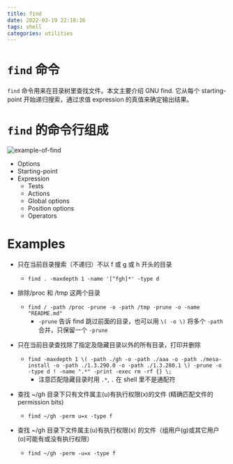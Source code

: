 ```yaml
---
title: find
date: 2022-03-19 22:18:16
tags: shell
categories: utilities
---
```


# `find` 命令

`find` 命令用来在目录树里查找文件。本文主要介绍 GNU find. 它从每个 starting-point 开始递归搜索，通过求值 expression 的真值来确定输出结果。

# `find` 的命令行组成

![example-of-find](find.drawio.png)

- Options
- Starting-point
- Expression
    * Tests
    * Actions
    * Global options
    * Position options
    * Operators

# Examples

- 只在当前目录搜索（不递归）不以 f 或 g 或 h 开头的目录
    - `find . -maxdepth 1 -name '[^fgh]*' -type d`

- 排除/proc 和 /tmp 这两个目录
    - `find / -path /proc -prune -o -path /tmp -prune -o -name "README.md"`
        - `-prune` 告诉 find 跳过前面的目录，也可以用 `\( -o \)` 将多个 `-path` 合并，只保留一个 `-prune` 
- 只在当前目录查找除了指定及隐藏目录以外的所有目录，打印并删除
    - `find -maxdepth 1 \( -path ./gh -o -path ./aaa -o -path ./mesa-install -o -path ./1.3.290.0 -o -path ./1.3.280.1 \) -prune -o -type d ! -name ".*" -print -exec rm -rf {} \;`
        - 注意匹配隐藏目录时用 `.*`, `.` 在 shell 里不是通配符

- 查找 ~/gh 目录下只有文件属主(u)有执行权限(x)的文件 (精确匹配文件的 permission bits)
    - `find ~/gh -perm u=x -type f`

- 查找 ~/gh 目录下文件属主(u)有执行权限(x) 的文件（组用户(g)或其它用户(o)可能有或没有执行权限）
    - `find ~/gh -perm -u=x -type f`

